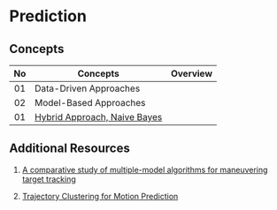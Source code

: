 # Prediction

## Concepts
| No| Concepts | Overview |
| :---: | ----- | :---: |
|01|Data-Driven Approaches
|02|Model-Based Approaches
|01|[Hybrid Approach, Naive Bayes](prediction.py)


## Additional Resources
1. [A comparative study of multiple-model algorithms for maneuvering target
tracking](a-comparative-study-of-multiple-model-algorithms-for-maneuvering-target-tracking.pdf)
   
2. [Trajectory Clustering for Motion Prediction](trajectory-clustering.pdf)
